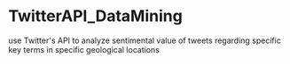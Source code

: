 # TwitterAPI_DataMining
use Twitter's API to analyze sentimental value of tweets regarding specific key terms in specific geological locations
